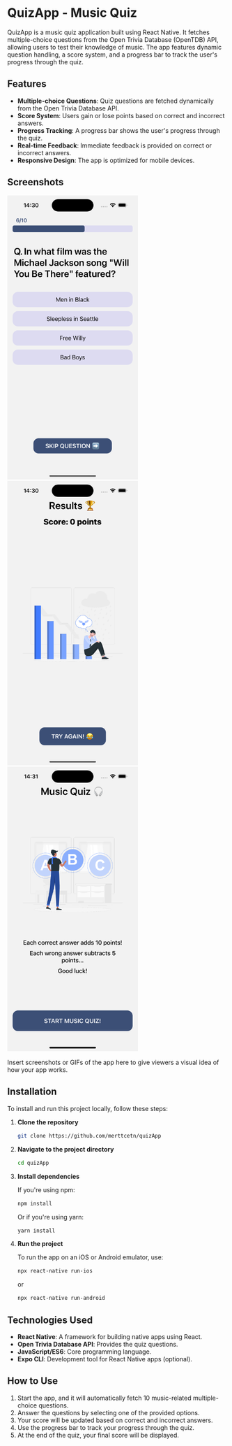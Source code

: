 # QuizApp - Music Quiz

QuizApp is a music quiz application built using React Native. It fetches multiple-choice questions from the Open Trivia Database (OpenTDB) API, allowing users to test their knowledge of music. The app features dynamic question handling, a score system, and a progress bar to track the user's progress through the quiz.

## Features

- **Multiple-choice Questions**: Quiz questions are fetched dynamically from the Open Trivia Database API.
- **Score System**: Users gain or lose points based on correct and incorrect answers.
- **Progress Tracking**: A progress bar shows the user's progress through the quiz.
- **Real-time Feedback**: Immediate feedback is provided on correct or incorrect answers.
- **Responsive Design**: The app is optimized for mobile devices.

## Screenshots

<img src="screenshots/screenshot.png" alt="In App Screenshot" width="300"/>
<img src="screenshots/screenshot2.png" alt="In App Screenshot" width="300"/>
<img src="screenshots/screenshot3.png" alt="In App Screenshot" width="300"/>

Insert screenshots or GIFs of the app here to give viewers a visual idea of how your app works.

## Installation

To install and run this project locally, follow these steps:

1. **Clone the repository**

   ```bash
   git clone https://github.com/merttcetn/quizApp
   ```

2. **Navigate to the project directory**

   ```bash
   cd quizApp
   ```

3. **Install dependencies**

   If you're using npm:

   ```bash
   npm install
   ```

   Or if you're using yarn:

   ```bash
   yarn install
   ```

4. **Run the project**

   To run the app on an iOS or Android emulator, use:

   ```bash
   npx react-native run-ios
   ```

   or

   ```bash
   npx react-native run-android
   ```

## Technologies Used

- **React Native**: A framework for building native apps using React.
- **Open Trivia Database API**: Provides the quiz questions.
- **JavaScript/ES6**: Core programming language.
- **Expo CLI**: Development tool for React Native apps (optional).

## How to Use

1. Start the app, and it will automatically fetch 10 music-related multiple-choice questions.
2. Answer the questions by selecting one of the provided options.
3. Your score will be updated based on correct and incorrect answers.
4. Use the progress bar to track your progress through the quiz.
5. At the end of the quiz, your final score will be displayed.
